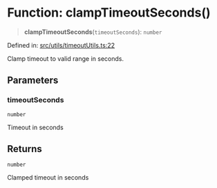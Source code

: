 # Function: clampTimeoutSeconds()

> **clampTimeoutSeconds**(`timeoutSeconds`): `number`

Defined in: [src/utils/timeoutUtils.ts:22](https://github.com/Nick2bad4u/Uptime-Watcher/blob/2a45eeb1723f8f7089001af2c92aa07d82dfe7e4/src/utils/timeoutUtils.ts#L22)

Clamp timeout to valid range in seconds.

## Parameters

### timeoutSeconds

`number`

Timeout in seconds

## Returns

`number`

Clamped timeout in seconds

